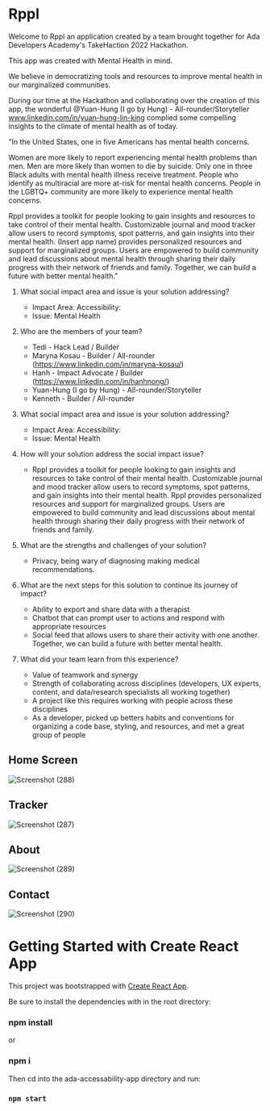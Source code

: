# Rppl

Welcome to Rppl an application created by a team brought together for Ada Developers Academy's TakeHaction 2022 Hackathon. 

This app was created with Mental Health in mind. 

We believe in democratizing tools and resources to improve mental health in our marginalized communities. 

During our time at the Hackathon and collaborating over the creation of this app, the wonderful @Yuan-Hung (I go by Hung) - All-rounder/Storyteller www.linkedin.com/in/yuan-hung-lin-king complied some compelling insights to the climate of mental health as of today. 

"In the United States, one in five Americans has mental health concerns. 

Women are more likely to report experiencing mental health problems than men.
Men are more likely than women to die by suicide.
Only one in three Black adults with mental health illness receive treatment.
People who identify as multiracial are more at-risk for mental health concerns.
People in the LGBTQ+ community are more likely to experience mental health concerns.

Rppl provides a toolkit for people looking to gain insights and resources to take control of their mental health. Customizable journal and mood tracker allow users to record symptoms, spot patterns, and gain insights into their mental health. (Insert app name) provides personalized resources and support for marginalized groups. Users are empowered to build community and lead discussions about mental health through sharing their daily progress with their network of friends and family. Together, we can build a future with better mental health."

1. What social impact area and issue is your solution addressing?
   - Impact Area: Accessibility: 
   - Issue: Mental Health

2. Who are the members of your team?
   - Tedi - Hack Lead / Builder
   - Maryna Kosau - Builder / All-rounder (https://www.linkedin.com/in/maryna-kosau/)
   - Hanh - Impact Advocate / Builder (https://www.linkedin.com/in/hanhnong/)
   - Yuan-Hung (I go by Hung) - All-rounder/Storyteller
   - Kenneth - Builder / All-rounder



2. What social impact area and issue is your solution addressing?
   - Impact Area: Accessibility: 
   - Issue: Mental Health

3. How will your solution address the social impact issue?
   - Rppl provides a toolkit for people looking to gain insights and resources to take control of their mental health. 
     Customizable journal and mood tracker allow users to record symptoms, spot patterns, and gain insights into their mental health. 
     Rppl provides personalized resources and support for marginalized groups.
     Users are empowered to build community and lead discussions about mental health through sharing their daily progress with their network of friends and family. 

4. What are the strengths and challenges of your solution?
   - Privacy, being wary of diagnosing making medical recommendations.
 
5. What are the next steps for this solution to continue its journey of impact?
   - Ability to export and share data with a therapist 
   - Chatbot that can prompt user to actions and respond with appropriate resources
   - Social feed that allows users to share their activity with one another. Together, we can build a future with better mental health.

6. What did your team learn from this experience?
   - Value of teamwork and synergy
   - Strength of collaborating across disciplines (developers, UX experts, content, and data/research specialists all working together)
   - A project like this requires working with people across these disciplines
   - As a developer, picked up betters habits and conventions for organizing a code base, styling, and resources, and met a great group of people 


## Home Screen
![Screenshot (288)](https://github.com/k-dodsonknapp/ada-Accessibility-App/blob/main/media-for-readme/Screenshot%20(292).png)
## Tracker
![Screenshot (287)](https://github.com/k-dodsonknapp/ada-Accessibility-App/blob/main/media-for-readme/Screenshot%20(287).png)
## About
![Screenshot (289)](https://github.com/k-dodsonknapp/ada-Accessibility-App/blob/main/media-for-readme/Screenshot%20(289).png)
## Contact
![Screenshot (290)](https://github.com/k-dodsonknapp/ada-Accessibility-App/blob/main/media-for-readme/Screenshot%20(290).png)


# Getting Started with Create React App

This project was bootstrapped with [Create React App](https://github.com/facebook/create-react-app).

Be sure to install the dependencies with in the root directory:

### npm install 
or
### npm i

Then cd into the ada-accessability-app directory and run:

### `npm start`
